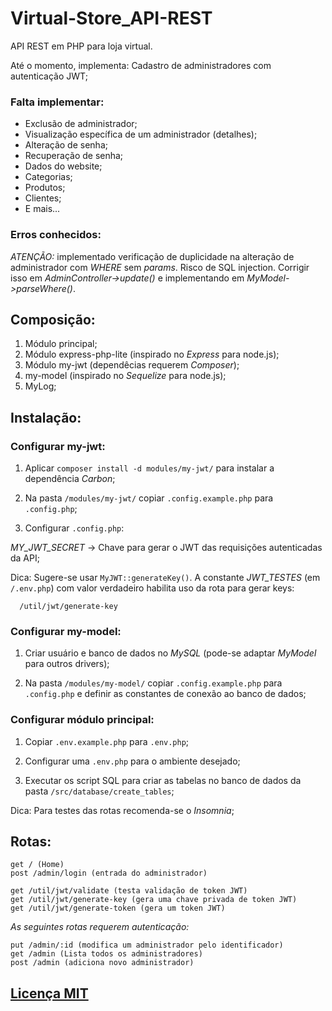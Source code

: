 # Virtual-Store_API-REST
 API REST em PHP para loja virtual.

 Até o momento, implementa:
 Cadastro de administradores com autenticação JWT;

### Falta implementar:
 - Exclusão de administrador;
 - Visualização específica de um administrador (detalhes);
 - Alteração de senha;
 - Recuperação de senha;
 - Dados do website;
 - Categorias;
 - Produtos;
 - Clientes;
 - E mais...
 
### Erros conhecidos:
 *ATENÇÃO:* implementado verificação de duplicidade na alteração de administrador com _WHERE_ sem _params_. Risco de SQL injection. Corrigir isso em _AdminController->update()_ e implementando em _MyModel->parseWhere()_.

## Composição:
 1) Módulo principal;
 2) Módulo express-php-lite (inspirado no *Express* para node.js);
 3) Módulo my-jwt (dependêcias requerem *Composer*);
 4) my-model (inspirado no *Sequelize* para node.js);
 5) MyLog;


## Instalação:

### Configurar my-jwt:
 
 1) Aplicar `composer install -d modules/my-jwt/` para instalar a dependência *Carbon*;

 2) Na pasta `/modules/my-jwt/` copiar `.config.example.php` para `.config.php`;

 3) Configurar `.config.php`:

  *MY_JWT_SECRET* -> Chave para gerar o JWT das requisições autenticadas da API;
    
  Dica: Sugere-se usar `MyJWT::generateKey()`.
  A constante *JWT_TESTES* (em `/.env.php`) com valor verdadeiro habilita uso da rota para gerar keys:
       
      /util/jwt/generate-key

### Configurar my-model:

  1) Criar usuário e banco de dados no *MySQL* (pode-se adaptar *MyModel* para outros drivers);

  2) Na pasta `/modules/my-model/` copiar `.config.example.php` para `.config.php` e definir as constantes de conexão ao banco de dados;

### Configurar módulo principal:
 
 1) Copiar `.env.example.php` para `.env.php`;

 2) Configurar uma `.env.php` para o ambiente desejado;

 3) Executar os script SQL para criar as tabelas no banco de dados da pasta `/src/database/create_tables`;

 Dica: Para testes das rotas recomenda-se o *Insomnia*;


## Rotas:

    get / (Home)
    post /admin/login (entrada do administrador)
  
    get /util/jwt/validate (testa validação de token JWT)
    get /util/jwt/generate-key (gera uma chave privada de token JWT)
    get /util/jwt/generate-token (gera um token JWT)

  *As seguintes rotas requerem autenticação:*

    put /admin/:id (modifica um administrador pelo identificador)
    get /admin (Lista todos os administradores)
    post /admin (adiciona novo administrador)


## <a href="LICENSE">Licença MIT</a>

